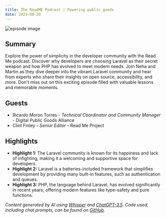 ```yaml
---
title: The ReadME Podcast | Powering public goods
date: 2023-08-20
---
```


![episode image](https://image.simplecastcdn.com/images/9be9917d-7236-40aa-8e36-9cb165312d82/25eca0a5-732b-47a8-85a1-c2f02e9f3df7/3000x3000/rmp-s3-cover-art.jpg?aid=rss_feed)

## Summary

Explore the power of simplicity in the developer community with the Read Me podcast. Discover why developers are choosing Laravel as their secret weapon and how PHP has evolved to meet modern needs. Join Neha and Martin as they dive deeper into the vibrant Laravel community and hear from experts who share their insights on open source, accessibility, and more. Don't miss out on this exciting episode filled with valuable lessons and memorable moments.

## Guests

- Ricardo Moron Torres - _Technical Coordinator and Community Manager_ - Digital Public Goods Alliance
- Clint Finley - _Senior Editor_ - Read Me Project

## Highlights

- **Highlight 1:** The Laravel community is known for its happiness and lack of infighting, making it a welcoming and supportive space for developers.
- **Highlight 2:** Laravel is a batteries-included framework that simplifies development by providing many built-in features, such as authentication and queues.
- **Highlight 3:** PHP, the language behind Laravel, has evolved significantly in recent years, offering modern features like type-safety and pure functions.

_Content generated by AI using [Whisper](https://openai.com/research/whisper) and [ChatGPT-3.5](https://openai.com/blog/chatgpt). Code used, including chat prompts, can be found on [GitHub](https://github.com/dustinbrownman/podcast-parser/blob/main/app/functions.py)._
